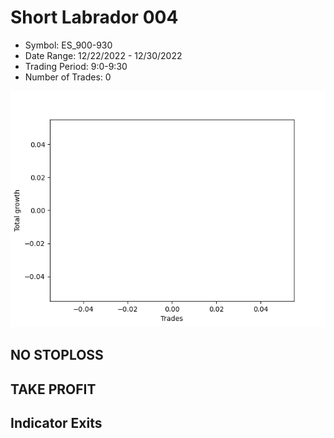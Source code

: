 # Short Labrador 004 
- Symbol: ES_900-930
- Date Range: 12/22/2022 - 12/30/2022
- Trading Period: 9:0-9:30
- Number of Trades: 0

![Plot](ShortLabrador004ES_900-930.png)
## NO STOPLOSS














## TAKE PROFIT











## Indicator Exits

